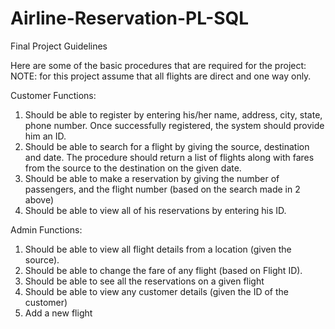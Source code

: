 # Airline-Reservation-PL-SQL

Final Project Guidelines
                                                
Here are some of the basic procedures that are required for the project: 
NOTE: for this project assume that all flights are direct and one way only.


Customer Functions:
1. Should be able to register by entering his/her name, address, city, state, phone number. Once successfully registered, the system should provide him an ID.
2. Should be able to search for a flight by giving the source, destination and date. The procedure should return a list of flights along with fares from the source to the destination on the given date. 
3. Should be able to make a reservation by giving the number of passengers, and the flight number (based on the search made in 2 above)
4. Should be able to view all of his reservations by entering his ID. 



Admin Functions: 
1. Should be able to view all flight details from a location (given the source). 
2. Should be able to change the fare of any flight (based on Flight ID).
3. Should be able to see all the reservations on a given flight
4. Should be able to view any customer details (given the ID of the customer)
5. Add a new flight
